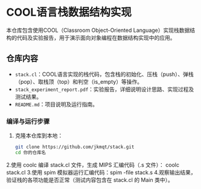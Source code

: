 # COOL语言栈数据结构实现

本仓库包含使用COOL（Classroom Object-Oriented Language）实现栈数据结构的代码及实验报告，用于演示面向对象编程在数据结构实现中的应用。

## 仓库内容
- `stack.cl`：COOL语言实现的栈代码，包含栈的初始化、压栈（push）、弹栈（pop）、取栈顶（top）和判空（is_empty）等操作。
- `stack_experiment_report.pdf`：实验报告，详细说明设计思路、实现过程及测试结果。
- `README.md`：项目说明及运行指南。


### 编译与运行步骤
1. 克隆本仓库到本地：
   ```bash
   git clone https://github.com/jkmqt/stack.git
   cd 你的仓库名
2.使用 coolc 编译 stack.cl 文件，生成 MIPS 汇编代码（.s 文件）：
coolc stack.cl
3.使用 spim 模拟器运行汇编代码：spim -file stack.s
4.观察输出结果，验证栈的各项功能是否正常（测试内容包含在 stack.cl 的 Main 类中）。